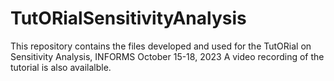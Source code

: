 # TutORialSensitivityAnalysis
This repository contains the files developed and used for the TutORial on Sensitivity Analysis, INFORMS October 15-18, 2023
A video recording of the tutorial is also availalble.
